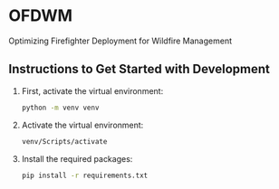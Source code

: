 # OFDWM
Optimizing Firefighter Deployment for Wildfire Management

## Instructions to Get Started with Development

1. First, activate the virtual environment:
    ```sh
    python -m venv venv
    ```
2. Activate the virtual environment:
    ```sh
    venv/Scripts/activate
    ```
3. Install the required packages:
    ```sh
    pip install -r requirements.txt
    ```
